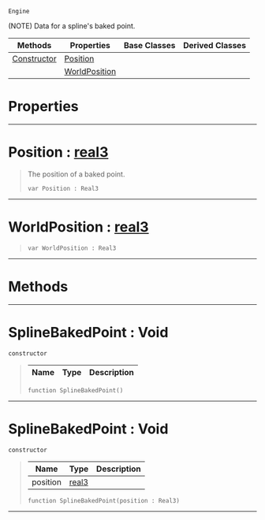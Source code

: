  `Engine`

(NOTE) Data for a spline's baked point.

|Methods|Properties|Base Classes|Derived Classes|
|---|---|---|---|
|[Constructor](splinebakedpoint.md#splinebakedpoint-void)|[Position](splinebakedpoint.md#position-zilch-engine-doc)| | |
| |[WorldPosition](splinebakedpoint.md#worldposition-zilch-engin)| | |


 #  Properties


---  
 #  Position : [real3](../nada_base_types/real3.md)

> The position of a baked point.
> ```TS:Nada
> var Position : Real3


---  
 #  WorldPosition : [real3](../nada_base_types/real3.md)

> 
> ```TS:Nada
> var WorldPosition : Real3


---  
 #  Methods


---  
 #  SplineBakedPoint : Void

 `constructor`

> 
> |Name|Type|Description|
> |---|---|---|
> ```TS:Nada
> function SplineBakedPoint()
> ``` 


---  
 #  SplineBakedPoint : Void

 `constructor`

> 
> |Name|Type|Description|
> |---|---|---|
> |position|[real3](../nada_base_types/real3.md)| |
> ```TS:Nada
> function SplineBakedPoint(position : Real3)
> ``` 


---  
 

 